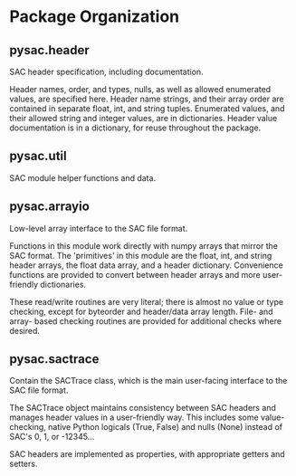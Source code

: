# Package Organization

## pysac.header

SAC header specification, including documentation.

Header names, order, and types, nulls, as well as allowed enumerated values, are
specified here.  Header name strings, and their array order are contained in
separate float, int, and string tuples.  Enumerated values, and their allowed
string and integer values, are in dictionaries.  Header value documentation is
in a dictionary, for reuse throughout the package.


## pysac.util

SAC module helper functions and data.


## pysac.arrayio

Low-level array interface to the SAC file format.

Functions in this module work directly with numpy arrays that mirror the SAC
format.  The 'primitives' in this module are the float, int, and string header
arrays, the float data array, and a header dictionary. Convenience functions
are provided to convert between header arrays and more user-friendly
dictionaries.

These read/write routines are very literal; there is almost no value or type
checking, except for byteorder and header/data array length.  File- and array-
based checking routines are provided for additional checks where desired.


## pysac.sactrace

Contain the SACTrace class, which is the main user-facing interface to the SAC
file format.

The SACTrace object maintains consistency between SAC headers and manages
header values in a user-friendly way. This includes some value-checking, native
Python logicals (True, False) and nulls (None) instead of SAC's 0, 1, or -12345...

SAC headers are implemented as properties, with appropriate getters and setters.

